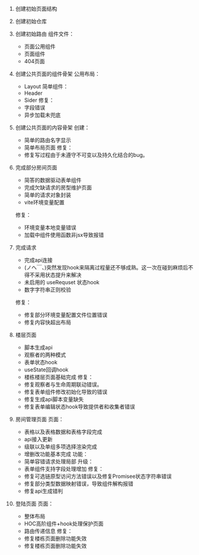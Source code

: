 1. 创建初始页面结构

2. 创建初始仓库

3. 创建初始路由
    组件文件：
    - 页面公用组件
    - 页面组件
    - 404页面
4. 创建公共页面的组件骨架
    公用布局：
    - Layout
    简单组件：
    - Header
    - Sider
    修复：
    - 字段错误
    - 异步加载未兜底
5. 创建公共页面的内容骨架
    创建：
    - 简单的路由名字显示
    - 简单布局页面
    修复：
    - 修复写过程由于未遵守不可变以及持久化结合的bug。

6. 完成部分房间页面
    - 简答的数据驱动表单组件
    - 完成欠缺请求的房型维护页面
    - 简单的请求对象封装
    - vite环境变量配置

    修复：
    - 环境变量本地变量错误
    - 加载中组件使用函数非jsx导致报错
    
7. 完成请求
    - 完成api连接
    - (ノへ￣、)突然发现hook来隔离过程量还不够成熟。这一次在碰到麻烦后不得不采用状态提升来解决
    - 未启用的 useRequset 状态hook
    - 数字字符串正则校验
    
    修复：
    - 修复部分环境变量配置文件位置错误
    - 修复内容快超出布局

8. 楼层页面
    - 脚本生成api
    - 观察者的两种模式
    - 表单状态hook
    - useState回调hook
    - 楼栋楼层页面基础完成
    修复：
    - 修复观察者与生命周期联动错误。
    - 修复表单组件修改初始化导致的错误
    - 修复生成api脚本变量缺失
    - 修复表单编辑状态hook导致提供者和收集者错误

9. 房间管理页面
    页面：
    - 表格以及表格数据和表格字段完成
    - api接入更新
    - 级联以及单组多项选择渲染完成
    - 增删改功能基本完成
    功能：
    - 简单容错请求处理局部
    升级：
    - 表单组件支持字段处理增加
    修复：
    - 修复可选链原型访问方法错误以及修复Promisee状态字符串错误
    - 修复部分类型数据映射错误，导致组件解构报错
    - 修复api生成错判
10. 登陆页面
    页面：
    - 整体布局
    - HOC高阶组件+hook处理保护页面
    - 路由传递信息
    修复：
    - 修复楼栋页面删除功能失效
    - 修复楼栋页面删除功能失效